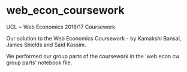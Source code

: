 # web_econ_coursework
UCL ~ Web Economics 2016/17 Coursework

Our solution to the Web Economics Coursework - by Kamakshi Bansal, James Shields and Said Kassim.

We performed our group parts of the coursework in the 'web econ cw group parts' notebook file.
